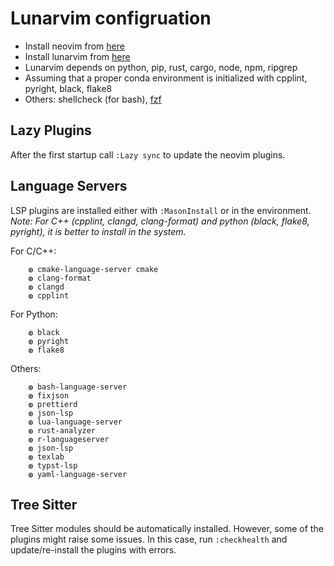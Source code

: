 # Lunarvim configruation

- Install neovim from [here](https://neovim.io/)
- Install lunarvim from [here](https://lunarvim.org) 
- Lunarvim depends on python, pip, rust, cargo, node, npm, ripgrep
- Assuming that a proper conda environment is initialized with cpplint, pyright, black, flake8
- Others: shellcheck (for bash), [fzf](https://github.com/junegunn/fzf) 

## Lazy Plugins

After the first startup call `:Lazy sync` to update the neovim plugins.

## Language Servers

LSP plugins are installed either with `:MasonInstall` or in the environment.
*Note: For C++ (cpplint, clangd, clang-format) and python (black, flake8, pyright), 
it is better to install in the system.*

For C/C++:
```
    ◍ cmake-language-server cmake
    ◍ clang-format 
    ◍ clangd 
    ◍ cpplint
```

For Python:
```
    ◍ black
    ◍ pyright 
    ◍ flake8 
```

Others:
```
    ◍ bash-language-server
    ◍ fixjson 
    ◍ prettierd 
    ◍ json-lsp
    ◍ lua-language-server
    ◍ rust-analyzer
    ◍ r-languageserver
    ◍ json-lsp
    ◍ texlab 
    ◍ typst-lsp 
    ◍ yaml-language-server
```

## Tree Sitter

Tree Sitter modules should be automatically installed. However, some of the
plugins might raise some issues. In this case, run `:checkhealth` and 
update/re-install the plugins with errors.


